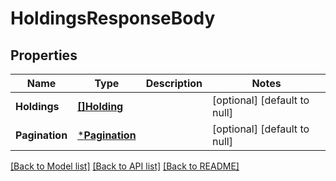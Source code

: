 # HoldingsResponseBody

## Properties
Name | Type | Description | Notes
------------ | ------------- | ------------- | -------------
**Holdings** | [**[]Holding**](Holding.md) |  | [optional] [default to null]
**Pagination** | [***Pagination**](Pagination.md) |  | [optional] [default to null]

[[Back to Model list]](../README.md#documentation-for-models) [[Back to API list]](../README.md#documentation-for-api-endpoints) [[Back to README]](../README.md)


